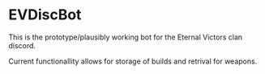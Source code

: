 # EVDiscBot

This is the prototype/plausibly working bot for the Eternal Victors clan discord.

Current functionallity allows for storage of builds and retrival for weapons.